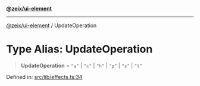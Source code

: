 [**@zeix/ui-element**](../README.md)

***

[@zeix/ui-element](../globals.md) / UpdateOperation

# Type Alias: UpdateOperation

> **UpdateOperation** = `"a"` \| `"c"` \| `"h"` \| `"p"` \| `"s"` \| `"t"`

Defined in: [src/lib/effects.ts:34](https://github.com/zeixcom/ui-element/blob/bd4ae3ed0a4d2790834ffe22cb9cd0696e3104c4/src/lib/effects.ts#L34)
